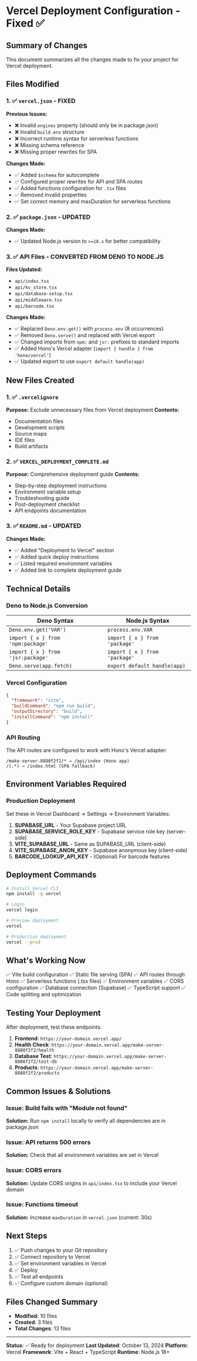 # Vercel Deployment Configuration - Fixed ✅

## Summary of Changes

This document summarizes all the changes made to fix your project for Vercel deployment.

## Files Modified

### 1. ✅ `vercel.json` - FIXED
**Previous Issues:**
- ❌ Invalid `engines` property (should only be in package.json)
- ❌ Invalid `build.env` structure
- ❌ Incorrect runtime syntax for serverless functions
- ❌ Missing schema reference
- ❌ Missing proper rewrites for SPA

**Changes Made:**
- ✅ Added `$schema` for autocomplete
- ✅ Configured proper rewrites for API and SPA routes
- ✅ Added functions configuration for `.tsx` files
- ✅ Removed invalid properties
- ✅ Set correct memory and maxDuration for serverless functions

### 2. ✅ `package.json` - UPDATED
**Changes Made:**
- ✅ Updated Node.js version to `>=18.x` for better compatibility

### 3. ✅ API Files - CONVERTED FROM DENO TO NODE.JS

**Files Updated:**
- `api/index.tsx`
- `api/kv_store.tsx`
- `api/database-setup.tsx`
- `api/middleware.tsx`
- `api/barcode.tsx`

**Changes Made:**
- ✅ Replaced `Deno.env.get()` with `process.env` (8 occurrences)
- ✅ Removed `Deno.serve()` and replaced with Vercel export
- ✅ Changed imports from `npm:` and `jsr:` prefixes to standard imports
- ✅ Added Hono's Vercel adapter (`import { handle } from 'hono/vercel'`)
- ✅ Updated export to use `export default handle(app)`

## New Files Created

### 1. ✅ `.vercelignore`
**Purpose:** Exclude unnecessary files from Vercel deployment
**Contents:**
- Documentation files
- Development scripts
- Source maps
- IDE files
- Build artifacts

### 2. ✅ `VERCEL_DEPLOYMENT_COMPLETE.md`
**Purpose:** Comprehensive deployment guide
**Contents:**
- Step-by-step deployment instructions
- Environment variable setup
- Troubleshooting guide
- Post-deployment checklist
- API endpoints documentation

### 3. ✅ `README.md` - UPDATED
**Changes Made:**
- ✅ Added "Deployment to Vercel" section
- ✅ Added quick deploy instructions
- ✅ Listed required environment variables
- ✅ Added link to complete deployment guide

## Technical Details

### Deno to Node.js Conversion

| Deno Syntax | Node.js Syntax |
|-------------|----------------|
| `Deno.env.get('VAR')` | `process.env.VAR` |
| `import { x } from 'npm:package'` | `import { x } from 'package'` |
| `import { x } from 'jsr:package'` | `import { x } from 'package'` |
| `Deno.serve(app.fetch)` | `export default handle(app)` |

### Vercel Configuration

```json
{
  "framework": "vite",
  "buildCommand": "npm run build",
  "outputDirectory": "build",
  "installCommand": "npm install"
}
```

### API Routing

The API routes are configured to work with Hono's Vercel adapter:

```
/make-server-8880f2f2/* → /api/index (Hono app)
/(.*) → /index.html (SPA fallback)
```

## Environment Variables Required

### Production Deployment
Set these in Vercel Dashboard → Settings → Environment Variables:

1. **SUPABASE_URL** - Your Supabase project URL
2. **SUPABASE_SERVICE_ROLE_KEY** - Supabase service role key (server-side)
3. **VITE_SUPABASE_URL** - Same as SUPABASE_URL (client-side)
4. **VITE_SUPABASE_ANON_KEY** - Supabase anonymous key (client-side)
5. **BARCODE_LOOKUP_API_KEY** - (Optional) For barcode features

## Deployment Commands

```bash
# Install Vercel CLI
npm install -g vercel

# Login
vercel login

# Preview deployment
vercel

# Production deployment
vercel --prod
```

## What's Working Now

✅ Vite build configuration
✅ Static file serving (SPA)
✅ API routes through Hono
✅ Serverless functions (.tsx files)
✅ Environment variables
✅ CORS configuration
✅ Database connection (Supabase)
✅ TypeScript support
✅ Code splitting and optimization

## Testing Your Deployment

After deployment, test these endpoints:

1. **Frontend**: `https://your-domain.vercel.app/`
2. **Health Check**: `https://your-domain.vercel.app/make-server-8880f2f2/health`
3. **Database Test**: `https://your-domain.vercel.app/make-server-8880f2f2/test-db`
4. **Products**: `https://your-domain.vercel.app/make-server-8880f2f2/products`

## Common Issues & Solutions

### Issue: Build fails with "Module not found"
**Solution:** Run `npm install` locally to verify all dependencies are in package.json

### Issue: API returns 500 errors
**Solution:** Check that all environment variables are set in Vercel

### Issue: CORS errors
**Solution:** Update CORS origins in `api/index.tsx` to include your Vercel domain

### Issue: Functions timeout
**Solution:** Increase `maxDuration` in `vercel.json` (current: 30s)

## Next Steps

1. ✅ Push changes to your Git repository
2. ✅ Connect repository to Vercel
3. ✅ Set environment variables in Vercel
4. ✅ Deploy
5. ✅ Test all endpoints
6. ✅ Configure custom domain (optional)

## Files Changed Summary

- **Modified**: 10 files
- **Created**: 3 files
- **Total Changes**: 13 files

---

**Status**: ✅ Ready for deployment
**Last Updated**: October 13, 2024
**Platform**: Vercel
**Framework**: Vite + React + TypeScript
**Runtime**: Node.js 18+

